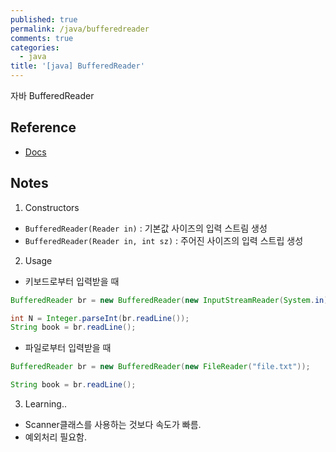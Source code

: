 ```yaml
---
published: true
permalink: /java/bufferedreader
comments: true
categories:
  - java
title: '[java] BufferedReader'
---
```

자바 BufferedReader  

## Reference
- [Docs](https://docs.oracle.com/javase/8/docs/api/java/io/BufferedReader.html)

  
    
    
## Notes
1) Constructors 
- `BufferedReader(Reader in)` : 기본값 사이즈의 입력 스트림 생성 
- `BufferedReader(Reader in, int sz)` : 주어진 사이즈의 입력 스트립 생성 
  

2) Usage
- 키보드로부터 입력받을 때 
```java
BufferedReader br = new BufferedReader(new InputStreamReader(System.in));

int N = Integer.parseInt(br.readLine());
String book = br.readLine();
```

- 파일로부터 입력받을 때 
```java
BufferedReader br = new BufferedReader(new FileReader("file.txt"));

String book = br.readLine();
```

3) Learning.. 
- Scanner클래스를 사용하는 것보다 속도가 빠름. 
- 예외처리 필요함. 
